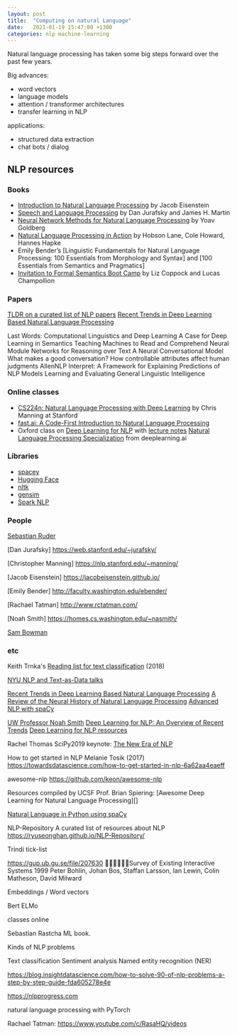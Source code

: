 ```yaml
---
layout: post
title:  "Computing on natural Language"
date:   2021-01-19 15:47:00 +1300
categories: nlp machine-learning
---
```


Natural language processing has taken some big steps forward over the past few years.

Big advances:
- word vectors
- language models
- attention / transformer architectures
- transfer learning in NLP

applications:
 - structured data extraction
 - chat bots / dialog


## NLP resources


### Books

- [Introduction to Natural Language Processing][201] by Jacob Eisenstein
- [Speech and Language Processing][202] by Dan Jurafsky and James H. Martin
- [Neural Network Methods for Natural Language Processing][15] by Yoav Goldberg
- [Natural Language Processing in Action][203] by Hobson Lane, Cole Howard, Hannes Hapke
- Emily Bender’s [Linguistic Fundamentals for Natural Language Processing: 100 Essentials from Morphology and Syntax] and [100 Essentials from Semantics and Pragmatics]
- [Invitation to Formal Semantics Boot Camp](http://eecoppock.info/semantics-boot-camp.pdf) by Liz Coppock and Lucas Champollion



### Papers

[TLDR on a curated list of NLP papers][8]
[Recent Trends in Deep Learning Based Natural Language Processing][13]


Last Words: Computational Linguistics and Deep Learning
A Case for Deep Learning in Semantics
Teaching Machines to Read and Comprehend
Neural Module Networks for Reasoning over Text
A Neural Conversational Model
What makes a good conversation? How controllable attributes affect human judgments
AllenNLP Interpret: A Framework for Explaining Predictions of NLP Models
Learning and Evaluating General Linguistic Intelligence 


### Online classes

- [CS224n: Natural Language Processing with Deep Learning][1] by Chris Manning at Stanford
- [fast.ai: A Code-First Introduction to Natural Language Processing][7]
- Oxford class on [Deep Learning for NLP][16] with [lecture notes][17]
[Natural Language Processing Specialization][20] from deeplearning.ai


### Libraries

- [spacey](https://spacy.io/)
- [Hugging Face](https://huggingface.co/)
- [nltk](https://www.nltk.org/)
- [gensim](https://radimrehurek.com/gensim/)
- [Spark NLP](https://nlp.johnsnowlabs.com/)


### People

[Sebastian Ruder][3]

[Dan Jurafsky]
https://web.stanford.edu/~jurafsky/

[Christopher Manning]
https://nlp.stanford.edu/~manning/

[Jacob Eisenstein]
https://jacobeisenstein.github.io/

[Emily Bender]
http://faculty.washington.edu/ebender/

[Rachael Tatman]
http://www.rctatman.com/

[Noah Smith]
https://homes.cs.washington.edu/~nasmith/

[Sam Bowman](https://cims.nyu.edu/~sbowman/)



### etc

Keith Trnka's [Reading list for text classification][2] (2018)

[NYU NLP and Text-as-Data talks](https://cds.nyu.edu/text-data-speaker-series/)


[Recent Trends in Deep Learning Based Natural Language Processing][5]
[A Review of the Neural History of Natural Language Processing][4]
[Advanced NLP with spaCy][6]

[UW Professor Noah Smith][9]
[Deep Learning for NLP: An Overview of Recent Trends][10]
[Deep Learning for NLP resources][11]


Rachel Thomas SciPy2019 keynote: [The New Era of NLP][14]

How to get started in NLP
Melanie Tosik (2017)
https://towardsdatascience.com/how-to-get-started-in-nlp-6a62aa4eaeff


awesome-nlp
https://github.com/keon/awesome-nlp


Resources compiled by UCSF Prof. Brian Spiering: [Awesome Deep Learning for Natural Language Processing][]





[Natural Language in Python using spaCy][18]


NLP-Repository
A curated list of resources about NLP
https://ryuseonghan.github.io/NLP-Repository/




Trindi tick-list

https://gup.ub.gu.se/file/207630

Survey of Existing Interactive Systems 1999
Peter Bohlin, Johan Bos, Staffan Larsson, Ian Lewin, Colin Matheson, David Milward






Embeddings / Word vectors

Bert
ELMo


classes online

Sebastian Rastcha ML book.

Kinds of NLP problems

Text classification
Sentiment analysis
Named entity recognition (NER)


https://blog.insightdatascience.com/how-to-solve-90-of-nlp-problems-a-step-by-step-guide-fda605278e4e


https://nlpprogress.com




natural language processing with PyTorch

Rachael Tatman: https://www.youtube.com/c/RasaHQ/videos






[1]: http://web.stanford.edu/class/cs224n/
[2]: https://medium.com/@keith.trnka/reading-list-for-text-classification-2018-b0283d380927
[3]: http://ruder.io
[4]: http://ruder.io/a-review-of-the-recent-history-of-nlp/
[5]: https://arxiv.org/pdf/1708.02709.pdf
[6]: https://course.spacy.io/
[7]: https://www.fast.ai/2019/07/08/fastai-nlp/
[8]: https://github.com/mihail911/nlp-library
[9]: https://homes.cs.washington.edu/~nasmith/index.html
[10]: https://medium.com/dair-ai/deep-learning-for-nlp-an-overview-of-recent-trends-d0d8f40a776d
[11]: https://github.com/andrewt3000/dl4nlp
[12]: https://medium.com/@ageitgey/natural-language-processing-is-fun-9a0bff37854e
[13]: https://arxiv.org/pdf/1708.02709.pdf
[14]: https://www.youtube.com/watch?v=KChtdexd5Jo
[15]: https://www.morganclaypoolpublishers.com/catalog_Orig/product_info.php?products_id=1056
[16]: http://www.cs.ox.ac.uk/teaching/courses/2016-2017/dl/
[17]: https://github.com/oxford-cs-deepnlp-2017/lectures
[18]: https://t.co/eu3C3XiY4q
[19]: https://t.co/G6mZfXsdMr

[20]: https://www.deeplearning.ai/natural-language-processing-specialization/


[101]: https://github.com/brianspiering/awesome-dl4nlp

[201]: https://mitpress.mit.edu/books/introduction-natural-language-processing
[202]: https://web.stanford.edu/~jurafsky/slp3/
[203]: https://www.manning.com/books/natural-language-processing-in-action
